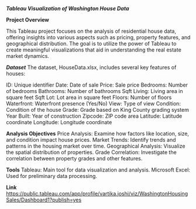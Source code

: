 ***Tableau Visualization of Washington House Data***

**Project Overview**

This Tableau project focuses on the analysis of residential house data, offering insights into various aspects such as pricing, property features, and geographical distribution. 
The goal is to utilize the power of Tableau to create meaningful visualizations that aid in understanding the real estate market dynamics.

***Dataset***
The dataset, HouseData.xlsx, includes several key features of houses:

ID: Unique identifier
Date: Date of sale
Price: Sale price
Bedrooms: Number of bedrooms
Bathrooms: Number of bathrooms
Sqft Living: Living area in square feet
Sqft Lot: Lot area in square feet
Floors: Number of floors
Waterfront: Waterfront presence (Yes/No)
View: Type of view
Condition: Condition of the house
Grade: Grade based on King County grading system
Year Built: Year of construction
Zipcode: ZIP code area
Latitude: Latitude coordinate
Longitude: Longitude coordinate

**Analysis Objectives**
Price Analysis: Examine how factors like location, size, and condition impact house prices.
Market Trends: Identify trends and patterns in the housing market over time.
Geographical Analysis: Visualize the spatial distribution of properties.
Grade Correlation: Investigate the correlation between property grades and other features.

**Tools**
Tableau: Main tool for data visualization and analysis.
Microsoft Excel: Used for preliminary data processing.


**Link**
https://public.tableau.com/app/profile/vartika.joshi/viz/WashingtonHousingSales/Dashboard1?publish=yes
